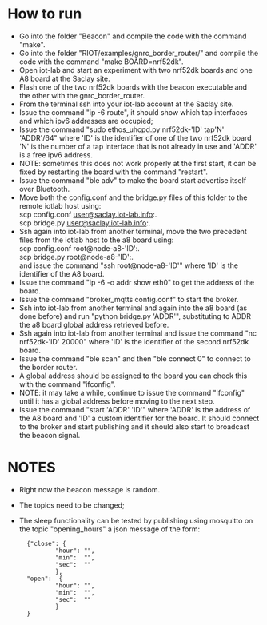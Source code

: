 # How to run
- Go into the folder "Beacon" and compile the code with the command "make".
- Go into the folder "RIOT/examples/gnrc_border_router/" and compile the code with the command "make BOARD=nrf52dk".
- Open iot-lab and start an experiment with two nrf52dk boards and one A8 board at the Saclay site.
- Flash one of the two nrf52dk boards with the beacon executable and the other with the gnrc_border_router.
- From the terminal ssh into your iot-lab account at the Saclay site.
- Issue the command "ip -6 route", it should show which tap interfaces and which ipv6 addresses are occupied;
- Issue the command "sudo ethos_uhcpd.py nrf52dk-'ID' tap'N' 'ADDR'/64" where 'ID' is the identifier of one of the two nrf52dk board 'N' is the number of a tap interface that is not already in use and 'ADDR' is a free ipv6 address.
- NOTE: sometimes this does not work properly at the first start, it can be fixed by restarting the board with the command "restart".
- Issue the command "ble adv" to make the board start advertise itself over Bluetooth.
- Move both the config.conf and the bridge.py files of this folder to the remote iotlab host using:\
                scp config.conf user@saclay.iot-lab.info:.\
                scp bridge.py user@saclay.iot-lab.info:.
- Ssh again into iot-lab from another terminal, move the two precedent files from the iotlab host to the a8 board using:\
                scp config.conf root@node-a8-'ID':.\
                scp bridge.py root@node-a8-'ID':.\
and issue the command "ssh root@node-a8-'ID'" where 'ID' is the identifier of the A8 board.
- Issue the command "ip -6 -o addr show eth0" to get the address of the board.
- Issue the command "broker_mqtts config.conf" to start the broker.
- Ssh into iot-lab from another terminal and again into the a8 board (as done before) and run "python bridge.py 'ADDR'", substituting to ADDR the a8 board global address retrieved before.
- Ssh again into iot-lab from another terminal and issue the command "nc nrf52dk-'ID' 20000" where 'ID' is the identifier of the second nrf52dk board.
- Issue the command "ble scan" and then "ble connect 0" to connect to the border router.
- A global address should be assigned to the board you can check this with the command "ifconfig".
- NOTE: it may take a while, continue to issue the command "ifconfig" until it has a global address before moving to the next step.
- Issue the command "start 'ADDR' 'ID'" where 'ADDR' is the address of the A8 board and 'ID' a custom identifier for the board. It should connect to the broker and start publishing and it should also start to broadcast the beacon signal.

# NOTES
- Right now the beacon message is random.
- The topics need to be changed;
- The sleep functionality can be tested by publishing using mosquitto on the topic "opening_hours" a json message of the form:

        {"close": {
                "hour": "",
                "min":  "",
                "sec":  ""
                },
        "open":  {
                "hour": "",
                "min":  "",
                "sec":  ""
                }
        }
